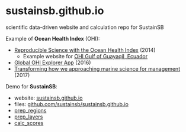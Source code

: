# sustainsb.github.io

scientific data-driven website and calculation repo for SustainSB

Example of **Ocean Health Index** (OHI):

- [Reproducible Science with the Ocean Health Index](http://benbestphd.com/talks/2014-06_OHI-repro-sci) (2014)
    - Example website for [OHI Gulf of Guayaqil, Ecuador](http://ohi-science.org/gye)
- [Global OHI Explorer App](http://ecoquants.com/app/ohi) (2016)
- [Transforming how we approaching marine science for management](https://docs.google.com/presentation/d/1MW36Q3YO7ovL5RrhyMTzMtzA0oN4dJukpAsInsuC6Qs/edit#slide=id.g1dc9c1836e_0_81) (2017)

Demo for **SustainSB**:

- website: [sustainsb.github.io](https://github.com/sustainsb/sustainsb.github.io)
- files: [github.com/sustainsb/sustainsb.github.io](https://github.com/sustainsb/sustainsb.github.io)
- [prep_regions](https://sustainsb.github.io/prep_regions.html)
- [prep_layers](https://sustainsb.github.io/prep_layers.html)
- [calc_scores](https://sustainsb.github.io/calc_scores.html)

